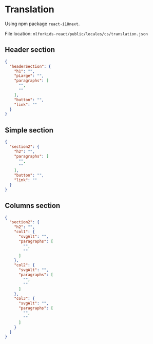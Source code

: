Translation
===========

Using npm package `react-i18next`.

File location: `mlforkids-react/public/locales/cs/translation.json`

Header section
--------------

```json
{
  "headerSection": {
    "h1": "",
    "pLarge": "",
    "paragraphs": [
      "",
      ""
    ],
    "button": "",
    "link": ""
  }
}
```

Simple section
--------------

```json
{
  "section2": {
    "h2": "",
    "paragraphs": [
      "",
      ""
    ],
    "button": "",
    "link": ""
  }
}
```

Columns section
---------------
```json
{
  "section2": {
    "h2": "",
    "col1": {
      "svgAlt": "",
      "paragraphs": [
        "",
        ""
      ]
    },
    "col2": {
      "svgAlt": "",
      "paragraphs": [
        "",
        ""
      ]
    },
    "col3": {
      "svgAlt": "",
      "paragraphs": [
        "",
        ""
      ]
    }
  }
}
```
